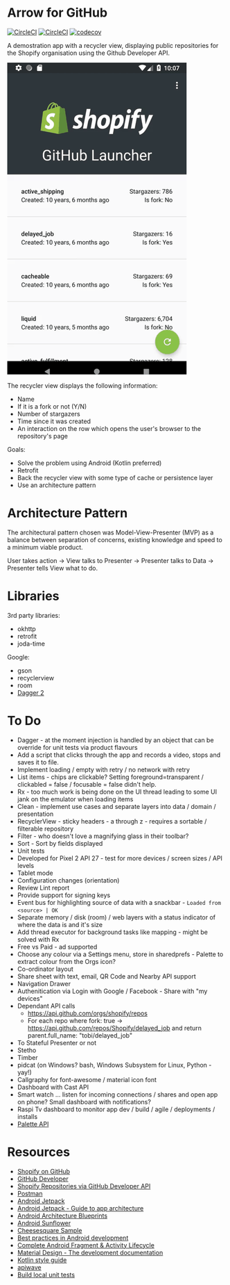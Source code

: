 # Arrow for GitHub

[![CircleCI](https://circleci.com/gh/adam-lincoln/android.arrowforgithub/tree/develop.svg?style=svg)](https://circleci.com/gh/adam-lincoln/android.arrowforgithub/tree/develop)
[![CircleCI](https://circleci.com/gh/adam-lincoln/android.arrowforgithub/tree/develop.svg?style=shield)](https://circleci.com/gh/adam-lincoln/android.arrowforgithub/tree/develop)
[![codecov](https://codecov.io/gh/adam-lincoln/android.arrowforgithub/branch/develop/graph/badge.svg)](https://codecov.io/gh/adam-lincoln/android.arrowforgithub)

A demostration app with a recycler view, displaying public repositories for the Shopify organisation using the Github Developer API.

![](intro.gif)

The recycler view displays the following information:

* Name
* If it is a fork or not (Y/N)
* Number of stargazers
* Time since it was created
* An interaction on the row which opens the user's browser to the repository's page

Goals:

* Solve the problem using Android (Kotlin preferred)
* Retrofit
* Back the recycler view with some type of cache or persistence layer
* Use an architecture pattern

# Architecture Pattern

The architectural pattern chosen was Model-View-Presenter (MVP) as a balance between separation of concerns, existing knowledge and speed to a minimum viable product.

User takes action -> View talks to Presenter -> Presenter talks to Data -> Presenter tells View what to do.

# Libraries

3rd party libraries:

* okhttp
* retrofit
* joda-time

Google:

* gson
* recyclerview
* room
* [Dagger 2](https://github.com/google/dagger)

# To Do

* Dagger - at the moment injection is handled by an object that can be override for unit tests via product flavours
* Add a script that clicks through the app and records a video, stops and saves it to file.
* Implement loading / empty with retry / no network with retry
* List items - chips are clickable?  Setting foreground=transparent / clickabled = false / focusable = false didn't help.
* Rx - too much work is being done on the UI thread leading to some UI jank on the emulator when loading items
* Clean - implement use cases and separate layers into data / domain / presentation
* RecyclerView - sticky headers - a through z - requires a sortable / filterable repository
* Filter - who doesn't love a magnifying glass in their toolbar?
* Sort - Sort by fields displayed
* Unit tests
* Developed for Pixel 2 API 27 - test for more devices / screen sizes / API levels
* Tablet mode
* Configuration changes (orientation)
* Review Lint report
* Provide support for signing keys
* Event bus for highlighting source of data with a snackbar - `Loaded from <source> | OK`
* Separate memory / disk (room) / web layers with a status indicator of where the data is and it's size
* Add thread executor for background tasks like mapping - might be solved with Rx
* Free vs Paid - ad supported
* Choose any colour via a Settings menu, store in sharedprefs - Palette to extract colour from the Orgs icon?
* Co-ordinator layout
* Share sheet with text, email, QR Code and Nearby API support
* Navigation Drawer
* Authenitication via Login with Google / Facebook - Share with "my devices"
* Dependant API calls
    * https://api.github.com/orgs/shopify/repos
    * For each repo where fork: true -> https://api.github.com/repos/Shopify/delayed_job and return parent.full_name: "tobi/delayed_job"
* To Stateful Presenter or not
* Stetho
* Timber
* pidcat (on Windows? bash, Windows Subsystem for Linux, Python - yay!)
* Callgraphy for font-awesome / material icon font
* Dashboard with Cast API
* Smart watch ... listen for incoming connections / shares and open app on phone?  Small dashboard with notifications?
* Raspi Tv dashboard to monitor app dev / build / agile / deployments / installs
* [Palette API](https://developer.android.com/training/material/palette-colors)

# Resources

* [Shopify on GitHub](https://github.com/Shopify)
* [GitHub Developer](https://developer.github.com)
* [Shopify Repositories via GitHub Developer API](https://api.github.com/orgs/shopify/repos)
* [Postman](https://www.getpostman.com/)
* [Android Jetpack](https://developer.android.com/jetpack/)
* [Android Jetpack - Guide to app architecture](https://developer.android.com/jetpack/docs/guide)
* [Android Architecture Blueprints](https://github.com/googlesamples/android-architecture)
* [Android Sunflower](https://github.com/googlesamples/android-sunflower)
* [Cheesesquare Sample](https://github.com/chrisbanes/cheesesquare)
* [Best practices in Android development](https://github.com/futurice/android-best-practices)
* [Complete Android Fragment & Activity Lifecycle](https://github.com/xxv/android-lifecycle)
* [Material Design - The development documentation](https://materialdoc.com/)
* [Kotlin style guide](https://developer.android.com/kotlin/style-guide)
* [apiwave](http://apiwave.com/java/api/junit.framework.Assert)
* [Build local unit tests](https://developer.android.com/training/testing/unit-testing/local-unit-tests)
